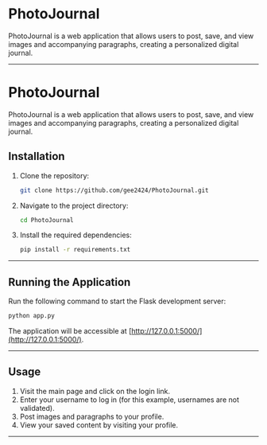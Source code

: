 # PhotoJournal
PhotoJournal is a web application that allows users to post, save, and view images and accompanying paragraphs, creating a personalized digital journal.
***
# PhotoJournal

PhotoJournal is a web application that allows users to post, save, and view images and accompanying paragraphs, creating a personalized digital journal.

## Installation

1. Clone the repository:
   ```sh
   git clone https://github.com/gee2424/PhotoJournal.git
   ```

2. Navigate to the project directory:
   ```sh
   cd PhotoJournal
   ```

3. Install the required dependencies:
   ```sh
   pip install -r requirements.txt
   ```
***
## Running the Application

Run the following command to start the Flask development server:
```sh
python app.py
```

The application will be accessible at [http://127.0.0.1:5000/](http://127.0.0.1:5000/).
***
## Usage

1. Visit the main page and click on the login link.
2. Enter your username to log in (for this example, usernames are not validated).
3. Post images and paragraphs to your profile.
4. View your saved content by visiting your profile.
***